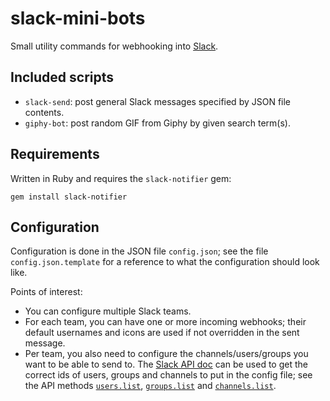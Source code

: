 # slack-mini-bots
Small utility commands for webhooking into [Slack](http://www.slask.com/).


## Included scripts

* `slack-send`: post general Slack messages specified by JSON file contents.
* `giphy-bot`: post random GIF from Giphy by given search term(s).


## Requirements

Written in Ruby and requires the `slack-notifier` gem: 

```gem install slack-notifier```


## Configuration

Configuration is done in the JSON file `config.json`; see the file `config.json.template`
for a reference to what the configuration should look like.

Points of interest:
* You can configure multiple Slack teams.
* For each team, you can have one or more incoming webhooks; their default usernames
  and icons are used if not overridden in the sent message.
* Per team, you also need to configure the channels/users/groups you want to be
  able to send to. The [Slack API doc](https://api.slack.com/methods) can be used
  to get the correct ids of users, groups and channels to put in the config file;
  see the API methods
  [`users.list`](https://api.slack.com/methods/users.list/test),
  [`groups.list`](https://api.slack.com/methods/groups.list/test) and
  [`channels.list`](https://api.slack.com/methods/channels.list/test).
